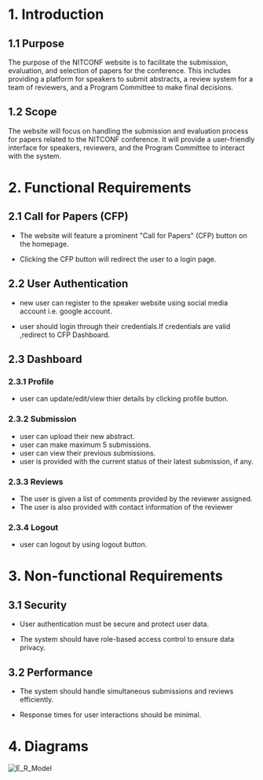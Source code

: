 # 1. Introduction

## 1.1 Purpose
The purpose of the NITCONF website is to facilitate the submission, evaluation, and selection of papers for the conference. This includes providing a platform for speakers to submit abstracts, a review system for a team of reviewers, and a Program Committee to make final decisions.

## 1.2 Scope
The website will focus on handling the submission and evaluation process for papers related to the NITCONF conference. It will provide a user-friendly interface for speakers, reviewers, and the Program Committee to interact with the system.

# 2. Functional Requirements
   
## 2.1 Call for Papers (CFP)

- The website will feature a prominent "Call for Papers" (CFP) button on the homepage.

- Clicking the CFP button will redirect the user to a login page.

## 2.2 User Authentication
- new user can register to the speaker website using social media account i.e. google account.
 
- user should  login through their credentials.If credentials are valid ,redirect to CFP Dashboard.
 

## 2.3 Dashboard

 ### 2.3.1 Profile
 - user can update/edit/view thier details by clicking profile button.

### 2.3.2 Submission

- user can upload their new abstract.
- user can make maximum 5 submissions.
- user can view their previous submissions.
- user is provided with the current status of their latest submission, if any.

### 2.3.3 Reviews

- The user is given a list of comments provided by the reviewer assigned.
- The user is also provided with contact information of the reviewer
  
### 2.3.4 Logout 
- user can logout by using logout button.

# 3. Non-functional Requirements
   
## 3.1 Security

 - User authentication must be secure and protect user data.

 - The system should have role-based access control to ensure data privacy.

## 3.2 Performance

- The system should handle simultaneous submissions and reviews efficiently.

 - Response times for user interactions should be minimal.


# 4. Diagrams

![E_R_Model](https://github.com/karan-nitc-cse/SE_Lab_Projet_1_Team10/assets/150542211/974e3a33-1e10-4a30-af9c-0cce14f45b53)
